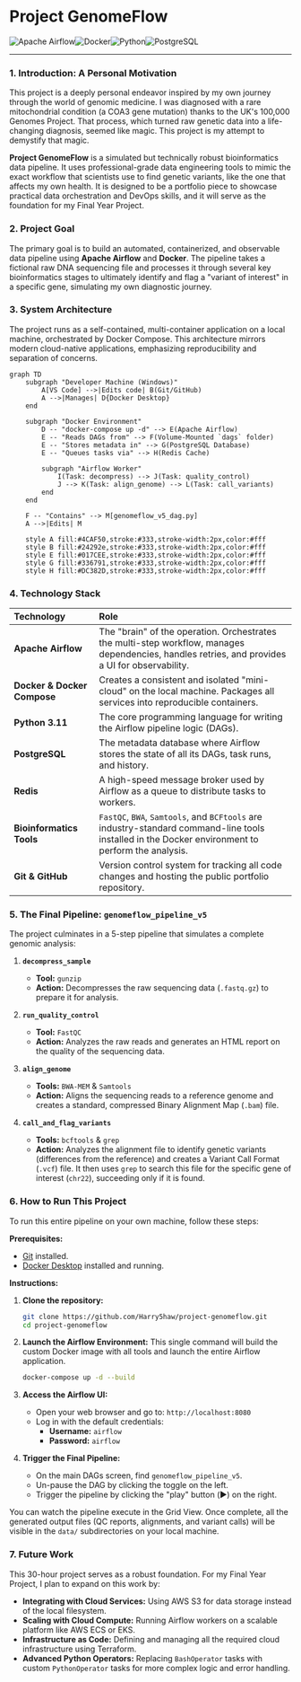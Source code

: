 # Project GenomeFlow

![Apache Airflow](https://img.shields.io/badge/Apache%20Airflow-017CEE?style=for-the-badge&logo=apacheairflow&logoColor=white)![Docker](https://img.shields.io/badge/Docker-2496ED?style=for-the-badge&logo=docker&logoColor=white)![Python](https://img.shields.io/badge/Python-3776AB?style=for-the-badge&logo=python&logoColor=white)![PostgreSQL](https://img.shields.io/badge/PostgreSQL-316192?style=for-the-badge&logo=postgresql&logoColor=white)

---

### 1. Introduction: A Personal Motivation

This project is a deeply personal endeavor inspired by my own journey through the world of genomic medicine. I was diagnosed with a rare mitochondrial condition (a COA3 gene mutation) thanks to the UK's 100,000 Genomes Project. That process, which turned raw genetic data into a life-changing diagnosis, seemed like magic. This project is my attempt to demystify that magic.

**Project GenomeFlow** is a simulated but technically robust bioinformatics data pipeline. It uses professional-grade data engineering tools to mimic the exact workflow that scientists use to find genetic variants, like the one that affects my own health. It is designed to be a portfolio piece to showcase practical data orchestration and DevOps skills, and it will serve as the foundation for my Final Year Project.

### 2. Project Goal

The primary goal is to build an automated, containerized, and observable data pipeline using **Apache Airflow** and **Docker**. The pipeline takes a fictional raw DNA sequencing file and processes it through several key bioinformatics stages to ultimately identify and flag a "variant of interest" in a specific gene, simulating my own diagnostic journey.

### 3. System Architecture

The project runs as a self-contained, multi-container application on a local machine, orchestrated by Docker Compose. This architecture mirrors modern cloud-native applications, emphasizing reproducibility and separation of concerns.

```mermaid
graph TD
    subgraph "Developer Machine (Windows)"
        A[VS Code] -->|Edits code| B(Git/GitHub)
        A -->|Manages| D{Docker Desktop}
    end

    subgraph "Docker Environment"
        D -- "docker-compose up -d" --> E(Apache Airflow)
        E -- "Reads DAGs from" --> F(Volume-Mounted `dags` folder)
        E -- "Stores metadata in" --> G(PostgreSQL Database)
        E -- "Queues tasks via" --> H(Redis Cache)

        subgraph "Airflow Worker"
            I(Task: decompress) --> J(Task: quality_control)
            J --> K(Task: align_genome) --> L(Task: call_variants)
        end
    end

    F -- "Contains" --> M[genomeflow_v5_dag.py]
    A -->|Edits| M

    style A fill:#4CAF50,stroke:#333,stroke-width:2px,color:#fff
    style B fill:#24292e,stroke:#333,stroke-width:2px,color:#fff
    style E fill:#017CEE,stroke:#333,stroke-width:2px,color:#fff
    style G fill:#336791,stroke:#333,stroke-width:2px,color:#fff
    style H fill:#DC382D,stroke:#333,stroke-width:2px,color:#fff
```

### 4. Technology Stack

| Technology              | Role                                                                                                                                              |
| :---------------------- | :------------------------------------------------------------------------------------------------------------------------------------------------ |
| **Apache Airflow**      | The "brain" of the operation. Orchestrates the multi-step workflow, manages dependencies, handles retries, and provides a UI for observability. |
| **Docker & Docker Compose** | Creates a consistent and isolated "mini-cloud" on the local machine. Packages all services into reproducible containers.                      |
| **Python 3.11**         | The core programming language for writing the Airflow pipeline logic (DAGs).                                                                      |
| **PostgreSQL**          | The metadata database where Airflow stores the state of all its DAGs, task runs, and history.                                                   |
| **Redis**               | A high-speed message broker used by Airflow as a queue to distribute tasks to workers.                                                            |
| **Bioinformatics Tools**| `FastQC`, `BWA`, `Samtools`, and `BCFtools` are industry-standard command-line tools installed in the Docker environment to perform the analysis.   |
| **Git & GitHub**        | Version control system for tracking all code changes and hosting the public portfolio repository.                                                 |


### 5. The Final Pipeline: `genomeflow_pipeline_v5`

The project culminates in a 5-step pipeline that simulates a complete genomic analysis:

1.  **`decompress_sample`**
    *   **Tool:** `gunzip`
    *   **Action:** Decompresses the raw sequencing data (`.fastq.gz`) to prepare it for analysis.

2.  **`run_quality_control`**
    *   **Tool:** `FastQC`
    *   **Action:** Analyzes the raw reads and generates an HTML report on the quality of the sequencing data.

3.  **`align_genome`**
    *   **Tools:** `BWA-MEM` & `Samtools`
    *   **Action:** Aligns the sequencing reads to a reference genome and creates a standard, compressed Binary Alignment Map (`.bam`) file.

4.  **`call_and_flag_variants`**
    *   **Tools:** `bcftools` & `grep`
    *   **Action:** Analyzes the alignment file to identify genetic variants (differences from the reference) and creates a Variant Call Format (`.vcf`) file. It then uses `grep` to search this file for the specific gene of interest (`chr22`), succeeding only if it is found.

### 6. How to Run This Project

To run this entire pipeline on your own machine, follow these steps:

**Prerequisites:**
*   [Git](https://git-scm.com/downloads) installed.
*   [Docker Desktop](https://www.docker.com/products/docker-desktop/) installed and running.

**Instructions:**
1.  **Clone the repository:**
    ```bash
    git clone https://github.com/Harry5haw/project-genomeflow.git
    cd project-genomeflow
    ```

2.  **Launch the Airflow Environment:**
    This single command will build the custom Docker image with all tools and launch the entire Airflow application.
    ```bash
    docker-compose up -d --build
    ```

3.  **Access the Airflow UI:**
    *   Open your web browser and go to: `http://localhost:8080`
    *   Log in with the default credentials:
        *   **Username:** `airflow`
        *   **Password:** `airflow`

4.  **Trigger the Final Pipeline:**
    *   On the main DAGs screen, find `genomeflow_pipeline_v5`.
    *   Un-pause the DAG by clicking the toggle on the left.
    *   Trigger the pipeline by clicking the "play" button (▶️) on the right.

You can watch the pipeline execute in the Grid View. Once complete, all the generated output files (QC reports, alignments, and variant calls) will be visible in the `data/` subdirectories on your local machine.

### 7. Future Work

This 30-hour project serves as a robust foundation. For my Final Year Project, I plan to expand on this work by:
*   **Integrating with Cloud Services:** Using AWS S3 for data storage instead of the local filesystem.
*   **Scaling with Cloud Compute:** Running Airflow workers on a scalable platform like AWS ECS or EKS.
*   **Infrastructure as Code:** Defining and managing all the required cloud infrastructure using Terraform.
*   **Advanced Python Operators:** Replacing `BashOperator` tasks with custom `PythonOperator` tasks for more complex logic and error handling.

